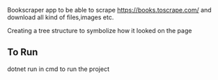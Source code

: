 Bookscraper app to be able to scrape https://books.toscrape.com/ and download all kind of files,images etc.

Creating a tree structure to symbolize how it looked on the page

## To Run
dotnet run in cmd to run the project
